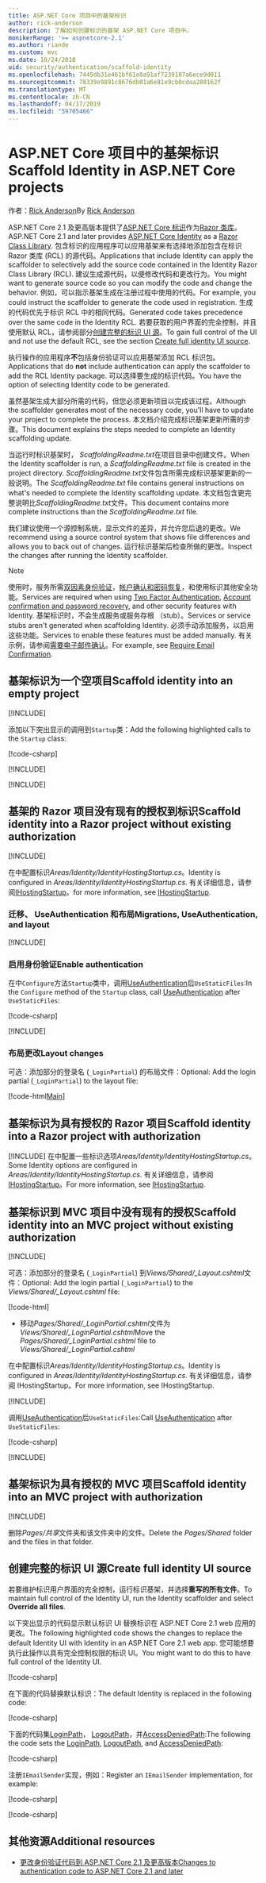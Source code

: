```yaml
---
title: ASP.NET Core 项目中的基架标识
author: rick-anderson
description: 了解如何创建标识的基架 ASP.NET Core 项目中。
monikerRange: '>= aspnetcore-2.1'
ms.author: riande
ms.custom: mvc
ms.date: 10/24/2018
uid: security/authentication/scaffold-identity
ms.openlocfilehash: 7445db31e461bf61e8a91af7239187a6ece9d011
ms.sourcegitcommit: 78339e9891c8676db01a6e81e9cb0cdaa280162f
ms.translationtype: MT
ms.contentlocale: zh-CN
ms.lasthandoff: 04/17/2019
ms.locfileid: "59705466"
---
```

# <a name="scaffold-identity-in-aspnet-core-projects"></a><span data-ttu-id="62e03-103">ASP.NET Core 项目中的基架标识</span><span class="sxs-lookup"><span data-stu-id="62e03-103">Scaffold Identity in ASP.NET Core projects</span></span>

<span data-ttu-id="62e03-104">作者：[Rick Anderson](https://twitter.com/RickAndMSFT)</span><span class="sxs-lookup"><span data-stu-id="62e03-104">By [Rick Anderson](https://twitter.com/RickAndMSFT)</span></span>

<span data-ttu-id="62e03-105">ASP.NET Core 2.1 及更高版本提供了[ASP.NET Core 标识](xref:security/authentication/identity)作为[Razor 类库](xref:razor-pages/ui-class)。</span><span class="sxs-lookup"><span data-stu-id="62e03-105">ASP.NET Core 2.1 and later provides [ASP.NET Core Identity](xref:security/authentication/identity) as a [Razor Class Library](xref:razor-pages/ui-class).</span></span> <span data-ttu-id="62e03-106">包含标识的应用程序可以应用基架来有选择地添加包含在标识 Razor 类库 (RCL) 的源代码。</span><span class="sxs-lookup"><span data-stu-id="62e03-106">Applications that include Identity can apply the scaffolder to selectively add the source code contained in the Identity Razor Class Library (RCL).</span></span> <span data-ttu-id="62e03-107">建议生成源代码，以便修改代码和更改行为。</span><span class="sxs-lookup"><span data-stu-id="62e03-107">You might want to generate source code so you can modify the code and change the behavior.</span></span> <span data-ttu-id="62e03-108">例如，可以指示基架生成在注册过程中使用的代码。</span><span class="sxs-lookup"><span data-stu-id="62e03-108">For example, you could instruct the scaffolder to generate the code used in registration.</span></span> <span data-ttu-id="62e03-109">生成的代码优先于标识 RCL 中的相同代码。</span><span class="sxs-lookup"><span data-stu-id="62e03-109">Generated code takes precedence over the same code in the Identity RCL.</span></span> <span data-ttu-id="62e03-110">若要获取的用户界面的完全控制，并且使用默认 RCL，请参阅部分[创建完整的标识 UI 源](#full)。</span><span class="sxs-lookup"><span data-stu-id="62e03-110">To gain full control of the UI and not use the default RCL, see the section [Create full identity UI source](#full).</span></span>

<span data-ttu-id="62e03-111">执行操作的应用程序**不**包括身份验证可以应用基架添加 RCL 标识包。</span><span class="sxs-lookup"><span data-stu-id="62e03-111">Applications that do **not** include authentication can apply the scaffolder to add the RCL Identity package.</span></span> <span data-ttu-id="62e03-112">可以选择要生成的标识代码。</span><span class="sxs-lookup"><span data-stu-id="62e03-112">You have the option of selecting Identity code to be generated.</span></span>

<span data-ttu-id="62e03-113">虽然基架生成大部分所需的代码，但您必须更新项目以完成该过程。</span><span class="sxs-lookup"><span data-stu-id="62e03-113">Although the scaffolder generates most of the necessary code, you'll have to update your project to complete the process.</span></span> <span data-ttu-id="62e03-114">本文档介绍完成标识基架更新所需的步骤。</span><span class="sxs-lookup"><span data-stu-id="62e03-114">This document explains the steps needed to complete an Identity scaffolding update.</span></span>

<span data-ttu-id="62e03-115">当运行时标识基架时， *ScaffoldingReadme.txt*在项目目录中创建文件。</span><span class="sxs-lookup"><span data-stu-id="62e03-115">When the Identity scaffolder is run, a *ScaffoldingReadme.txt* file is created in the project directory.</span></span> <span data-ttu-id="62e03-116">*ScaffoldingReadme.txt*文件包含所需完成标识基架更新的一般说明。</span><span class="sxs-lookup"><span data-stu-id="62e03-116">The *ScaffoldingReadme.txt* file contains general instructions on what's needed to complete the Identity scaffolding update.</span></span> <span data-ttu-id="62e03-117">本文档包含更完整说明比*ScaffoldingReadme.txt*文件。</span><span class="sxs-lookup"><span data-stu-id="62e03-117">This document contains more complete instructions than the *ScaffoldingReadme.txt* file.</span></span>

<span data-ttu-id="62e03-118">我们建议使用一个源控制系统，显示文件的差异，并允许您后退的更改。</span><span class="sxs-lookup"><span data-stu-id="62e03-118">We recommend using a source control system that shows file differences and allows you to back out of changes.</span></span> <span data-ttu-id="62e03-119">运行标识基架后检查所做的更改。</span><span class="sxs-lookup"><span data-stu-id="62e03-119">Inspect the changes after running the Identity scaffolder.</span></span>

> [!NOTE]
> <span data-ttu-id="62e03-120">使用时，服务所需[双因素身份验证](xref:security/authentication/identity-enable-qrcodes)，[帐户确认和密码恢复](xref:security/authentication/accconfirm)，和使用标识其他安全功能。</span><span class="sxs-lookup"><span data-stu-id="62e03-120">Services are required when using [Two Factor Authentication](xref:security/authentication/identity-enable-qrcodes), [Account confirmation and password recovery](xref:security/authentication/accconfirm), and other security features with Identity.</span></span> <span data-ttu-id="62e03-121">基架标识时，不会生成服务或服务存根 （stub）。</span><span class="sxs-lookup"><span data-stu-id="62e03-121">Services or service stubs aren't generated when scaffolding Identity.</span></span> <span data-ttu-id="62e03-122">必须手动添加服务，以启用这些功能。</span><span class="sxs-lookup"><span data-stu-id="62e03-122">Services to enable these features must be added manually.</span></span> <span data-ttu-id="62e03-123">有关示例，请参阅[需要电子邮件确认](xref:security/authentication/accconfirm#require-email-confirmation)。</span><span class="sxs-lookup"><span data-stu-id="62e03-123">For example, see [Require Email Confirmation](xref:security/authentication/accconfirm#require-email-confirmation).</span></span>

## <a name="scaffold-identity-into-an-empty-project"></a><span data-ttu-id="62e03-124">基架标识为一个空项目</span><span class="sxs-lookup"><span data-stu-id="62e03-124">Scaffold identity into an empty project</span></span>

[!INCLUDE[](~/includes/scaffold-identity/id-scaffold-dlg.md)]

<span data-ttu-id="62e03-125">添加以下突出显示的调用到`Startup`类：</span><span class="sxs-lookup"><span data-stu-id="62e03-125">Add the following highlighted calls to the `Startup` class:</span></span>

[!code-csharp[](scaffold-identity/sample/StartupEmpty.cs?name=snippet1&highlight=5,20-23)]

[!INCLUDE[](~/includes/scaffold-identity/hsts.md)]

[!INCLUDE[](~/includes/scaffold-identity/migrations.md)]

## <a name="scaffold-identity-into-a-razor-project-without-existing-authorization"></a><span data-ttu-id="62e03-126">基架的 Razor 项目没有现有的授权到标识</span><span class="sxs-lookup"><span data-stu-id="62e03-126">Scaffold identity into a Razor project without existing authorization</span></span>

<!--
set projNam=RPnoAuth
set projType=webapp
set version=2.1.0

dotnet new %projType% -o %projNam%
cd %projNam%
dotnet add package Microsoft.VisualStudio.Web.CodeGeneration.Design -v %version%
dotnet restore
dotnet aspnet-codegenerator identity --useDefaultUI
dotnet ef migrations add CreateIdentitySchema
dotnet ef database update
-->

[!INCLUDE[](~/includes/scaffold-identity/id-scaffold-dlg.md)]

<span data-ttu-id="62e03-127">在中配置标识*Areas/Identity/IdentityHostingStartup.cs*。</span><span class="sxs-lookup"><span data-stu-id="62e03-127">Identity is configured in *Areas/Identity/IdentityHostingStartup.cs*.</span></span> <span data-ttu-id="62e03-128">有关详细信息，请参阅[IHostingStartup](xref:fundamentals/configuration/platform-specific-configuration)。</span><span class="sxs-lookup"><span data-stu-id="62e03-128">for more information, see [IHostingStartup](xref:fundamentals/configuration/platform-specific-configuration).</span></span>

<a name="efm"></a>

### <a name="migrations-useauthentication-and-layout"></a><span data-ttu-id="62e03-129">迁移、 UseAuthentication 和布局</span><span class="sxs-lookup"><span data-stu-id="62e03-129">Migrations, UseAuthentication, and layout</span></span>

[!INCLUDE[](~/includes/scaffold-identity/migrations.md)]

<a name="useauthentication"></a>

### <a name="enable-authentication"></a><span data-ttu-id="62e03-130">启用身份验证</span><span class="sxs-lookup"><span data-stu-id="62e03-130">Enable authentication</span></span>

<span data-ttu-id="62e03-131">在中`Configure`方法`Startup`类中，调用[UseAuthentication](/dotnet/api/microsoft.aspnetcore.builder.authappbuilderextensions.useauthentication?view=aspnetcore-2.0#Microsoft_AspNetCore_Builder_AuthAppBuilderExtensions_UseAuthentication_Microsoft_AspNetCore_Builder_IApplicationBuilder_)后`UseStaticFiles`:</span><span class="sxs-lookup"><span data-stu-id="62e03-131">In the `Configure` method of the `Startup` class, call [UseAuthentication](/dotnet/api/microsoft.aspnetcore.builder.authappbuilderextensions.useauthentication?view=aspnetcore-2.0#Microsoft_AspNetCore_Builder_AuthAppBuilderExtensions_UseAuthentication_Microsoft_AspNetCore_Builder_IApplicationBuilder_) after `UseStaticFiles`:</span></span>

[!code-csharp[](scaffold-identity/sample/StartupRPnoAuth.cs?name=snippet1&highlight=29)]

[!INCLUDE[](~/includes/scaffold-identity/hsts.md)]

### <a name="layout-changes"></a><span data-ttu-id="62e03-132">布局更改</span><span class="sxs-lookup"><span data-stu-id="62e03-132">Layout changes</span></span>

<span data-ttu-id="62e03-133">可选：添加部分的登录名 (`_LoginPartial`) 的布局文件：</span><span class="sxs-lookup"><span data-stu-id="62e03-133">Optional: Add the login partial (`_LoginPartial`) to the layout file:</span></span>

[!code-html[Main](scaffold-identity/sample/_Layout.cshtml?highlight=37)]

## <a name="scaffold-identity-into-a-razor-project-with-authorization"></a><span data-ttu-id="62e03-134">基架标识为具有授权的 Razor 项目</span><span class="sxs-lookup"><span data-stu-id="62e03-134">Scaffold identity into a Razor project with authorization</span></span>

<!--
Use >=2.1: dotnet new webapp -au Individual -o RPauth
Use = 2.0: dotnet new razor -au Individual -o RPauth
uld option: Use Local DB, not SQLite

dotnet new webapp -au Individual -uld -o RPauth
cd RPauth
dotnet add package Microsoft.VisualStudio.Web.CodeGeneration.Design
dotnet restore
dotnet aspnet-codegenerator identity -dc RPauth.Data.ApplicationDbContext --files Account.Register
-->

[!INCLUDE[](~/includes/scaffold-identity/id-scaffold-dlg-auth.md)]
<span data-ttu-id="62e03-135">在中配置一些标识选项*Areas/Identity/IdentityHostingStartup.cs*。</span><span class="sxs-lookup"><span data-stu-id="62e03-135">Some Identity options are configured in *Areas/Identity/IdentityHostingStartup.cs*.</span></span> <span data-ttu-id="62e03-136">有关详细信息，请参阅[IHostingStartup](xref:fundamentals/configuration/platform-specific-configuration)。</span><span class="sxs-lookup"><span data-stu-id="62e03-136">For more information, see [IHostingStartup](xref:fundamentals/configuration/platform-specific-configuration).</span></span>

## <a name="scaffold-identity-into-an-mvc-project-without-existing-authorization"></a><span data-ttu-id="62e03-137">基架标识到 MVC 项目中没有现有的授权</span><span class="sxs-lookup"><span data-stu-id="62e03-137">Scaffold identity into an MVC project without existing authorization</span></span>

<!--
set projNam=MvcNoAuth
set projType=mvc
set version=2.1.0

dotnet new %projType% -o %projNam%
cd %projNam%
dotnet add package Microsoft.VisualStudio.Web.CodeGeneration.Design -v %version%
dotnet restore
dotnet aspnet-codegenerator identity --useDefaultUI
dotnet ef migrations add CreateIdentitySchema
dotnet ef database update
-->

[!INCLUDE[](~/includes/scaffold-identity/id-scaffold-dlg.md)]

<span data-ttu-id="62e03-138">可选：添加部分的登录名 (`_LoginPartial`) 到*Views/Shared/_Layout.cshtml*文件：</span><span class="sxs-lookup"><span data-stu-id="62e03-138">Optional: Add the login partial (`_LoginPartial`) to the *Views/Shared/_Layout.cshtml* file:</span></span>

[!code-html[](scaffold-identity/sample/_LayoutMvc.cshtml?highlight=37)]

* <span data-ttu-id="62e03-139">移动*Pages/Shared/_LoginPartial.cshtml*文件为*Views/Shared/_LoginPartial.cshtml*</span><span class="sxs-lookup"><span data-stu-id="62e03-139">Move the *Pages/Shared/_LoginPartial.cshtml* file to *Views/Shared/_LoginPartial.cshtml*</span></span>

<span data-ttu-id="62e03-140">在中配置标识*Areas/Identity/IdentityHostingStartup.cs*。</span><span class="sxs-lookup"><span data-stu-id="62e03-140">Identity is configured in *Areas/Identity/IdentityHostingStartup.cs*.</span></span> <span data-ttu-id="62e03-141">有关详细信息，请参阅 IHostingStartup。</span><span class="sxs-lookup"><span data-stu-id="62e03-141">For more information, see IHostingStartup.</span></span>

[!INCLUDE[](~/includes/scaffold-identity/migrations.md)]

<span data-ttu-id="62e03-142">调用[UseAuthentication](/dotnet/api/microsoft.aspnetcore.builder.authappbuilderextensions.useauthentication?view=aspnetcore-2.0#Microsoft_AspNetCore_Builder_AuthAppBuilderExtensions_UseAuthentication_Microsoft_AspNetCore_Builder_IApplicationBuilder_)后`UseStaticFiles`:</span><span class="sxs-lookup"><span data-stu-id="62e03-142">Call [UseAuthentication](/dotnet/api/microsoft.aspnetcore.builder.authappbuilderextensions.useauthentication?view=aspnetcore-2.0#Microsoft_AspNetCore_Builder_AuthAppBuilderExtensions_UseAuthentication_Microsoft_AspNetCore_Builder_IApplicationBuilder_) after `UseStaticFiles`:</span></span>

[!code-csharp[](scaffold-identity/sample/StartupMvcNoAuth.cs?name=snippet1&highlight=23)]

[!INCLUDE[](~/includes/scaffold-identity/hsts.md)]

## <a name="scaffold-identity-into-an-mvc-project-with-authorization"></a><span data-ttu-id="62e03-143">基架标识为具有授权的 MVC 项目</span><span class="sxs-lookup"><span data-stu-id="62e03-143">Scaffold identity into an MVC project with authorization</span></span>

<!--
dotnet new mvc -au Individual -o MvcAuth
cd MvcAuth
dotnet add package Microsoft.VisualStudio.Web.CodeGeneration.Design
dotnet restore
dotnet aspnet-codegenerator identity -dc MvcAuth.Data.ApplicationDbContext --files Account.Register
-->

[!INCLUDE[](~/includes/scaffold-identity/id-scaffold-dlg-auth.md)]

<span data-ttu-id="62e03-144">删除*Pages/共享*文件夹和该文件夹中的文件。</span><span class="sxs-lookup"><span data-stu-id="62e03-144">Delete the *Pages/Shared* folder and the files in that folder.</span></span>

<a name="full"></a>

## <a name="create-full-identity-ui-source"></a><span data-ttu-id="62e03-145">创建完整的标识 UI 源</span><span class="sxs-lookup"><span data-stu-id="62e03-145">Create full identity UI source</span></span>

<span data-ttu-id="62e03-146">若要维护标识用户界面的完全控制，运行标识基架，并选择**重写的所有文件**。</span><span class="sxs-lookup"><span data-stu-id="62e03-146">To maintain full control of the Identity UI, run the Identity scaffolder and select **Override all files**.</span></span>

<span data-ttu-id="62e03-147">以下突出显示的代码显示默认标识 UI 替换标识在 ASP.NET Core 2.1 web 应用的更改。</span><span class="sxs-lookup"><span data-stu-id="62e03-147">The following highlighted code shows the changes to replace the default Identity UI with Identity in an ASP.NET Core 2.1 web app.</span></span> <span data-ttu-id="62e03-148">您可能想要执行此操作以具有完全控制权限的标识 UI。</span><span class="sxs-lookup"><span data-stu-id="62e03-148">You might want to do this to have full control of the Identity UI.</span></span>

[!code-csharp[](scaffold-identity/sample/StartupFull.cs?name=snippet1&highlight=13-14,17-999)]

<span data-ttu-id="62e03-149">在下面的代码替换默认标识：</span><span class="sxs-lookup"><span data-stu-id="62e03-149">The default Identity is replaced in the following code:</span></span>

[!code-csharp[](scaffold-identity/sample/StartupFull.cs?name=snippet2)]

<span data-ttu-id="62e03-150">下面的代码集[LoginPath](/dotnet/api/microsoft.aspnetcore.authentication.cookies.cookieauthenticationoptions.loginpath)， [LogoutPath](/dotnet/api/microsoft.aspnetcore.authentication.cookies.cookieauthenticationoptions.logoutpath)，并[AccessDeniedPath](/dotnet/api/microsoft.aspnetcore.authentication.cookies.cookieauthenticationoptions.accessdeniedpath):</span><span class="sxs-lookup"><span data-stu-id="62e03-150">The following the code sets the [LoginPath](/dotnet/api/microsoft.aspnetcore.authentication.cookies.cookieauthenticationoptions.loginpath), [LogoutPath](/dotnet/api/microsoft.aspnetcore.authentication.cookies.cookieauthenticationoptions.logoutpath), and [AccessDeniedPath](/dotnet/api/microsoft.aspnetcore.authentication.cookies.cookieauthenticationoptions.accessdeniedpath):</span></span>

[!code-csharp[](scaffold-identity/sample/StartupFull.cs?name=snippet3)]

<span data-ttu-id="62e03-151">注册`IEmailSender`实现，例如：</span><span class="sxs-lookup"><span data-stu-id="62e03-151">Register an `IEmailSender` implementation, for example:</span></span>

[!code-csharp[](scaffold-identity/sample/StartupFull.cs?name=snippet4)]

[!code-csharp[](scaffold-identity/sample/StartupFull.cs?name=snippet)]

## <a name="additional-resources"></a><span data-ttu-id="62e03-152">其他资源</span><span class="sxs-lookup"><span data-stu-id="62e03-152">Additional resources</span></span>

* [<span data-ttu-id="62e03-153">更改身份验证代码到 ASP.NET Core 2.1 及更高版本</span><span class="sxs-lookup"><span data-stu-id="62e03-153">Changes to authentication code to ASP.NET Core 2.1 and later</span></span>](xref:migration/20_21#changes-to-authentication-code)
